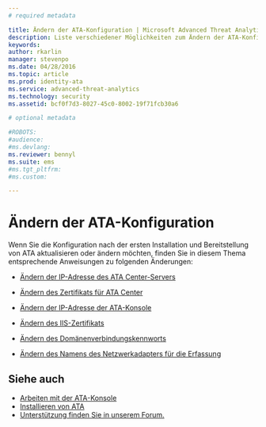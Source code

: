 ```yaml
---
# required metadata

title: Ändern der ATA-Konfiguration | Microsoft Advanced Threat Analytics
description: Liste verschiedener Möglichkeiten zum Ändern der ATA-Konfiguration.
keywords:
author: rkarlin
manager: stevenpo
ms.date: 04/28/2016
ms.topic: article
ms.prod: identity-ata
ms.service: advanced-threat-analytics
ms.technology: security
ms.assetid: bcf0f7d3-8027-45c0-8002-19f71fcb30a6

# optional metadata

#ROBOTS:
#audience:
#ms.devlang:
ms.reviewer: bennyl
ms.suite: ems
#ms.tgt_pltfrm:
#ms.custom:

---
```


# Ändern der ATA-Konfiguration

Wenn Sie die Konfiguration nach der ersten Installation und Bereitstellung von ATA aktualisieren oder ändern möchten, finden Sie in diesem Thema entsprechende Anweisungen zu folgenden Änderungen:

-   [Ändern der IP-Adresse des ATA Center-Servers](modifying-ata-config-centerip.md)

-   [Ändern des Zertifikats für ATA Center](modifying-ata-config-centercert.md)

-   [Ändern der IP-Adresse der ATA-Konsole](modifying-ata-config-consoleip.md)

-   [Ändern des IIS-Zertifikats](modifying-ata-config-iiscert.md)

-   [Ändern des Domänenverbindungskennworts](modifying-ata-config-dcpassword.md)

-   [Ändern des Namens des Netzwerkadapters für die Erfassung](modifying-ata-config-nicname.md)

## Siehe auch
- [Arbeiten mit der ATA-Konsole](/advanced-threat-analytics/understand/working-with-ata-console)
- [Installieren von ATA](install-ata.md)
- [Unterstützung finden Sie in unserem Forum.](https://social.technet.microsoft.com/Forums/security/en-US/home?forum=mata)


<!--HONumber=Apr16_HO2-->


